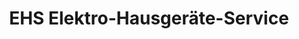 ---
title: "EHS Elektro-Hausgeräte-Service"
url: /eschborn/ehs-elektro-hausgeraete-service/
shop: Elektronik
---